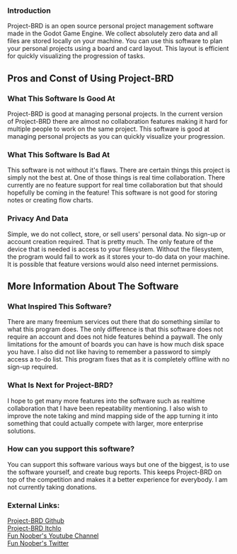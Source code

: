 ### Introduction
Project-BRD is an open source personal project management software made in the Godot Game Engine. We collect absolutely zero data and all files are stored locally on your machine. You can use this software to plan your personal projects using a board and card layout. This layout is efficient for quickly visualizing the progression of tasks.

## Pros and Const of Using Project-BRD

### What This Software Is Good At
Project-BRD is good at managing personal projects. In the current version of Project-BRD there are almost no collaboration features making it hard for multiple people to work on the same project. This software is good at managing personal projects as you can quickly visualize your progression.

### What This Software Is Bad At
This software is not without it's flaws. There are certain things this project is simply not the best at. One of those things is real time collaboration. There currently are no feature support for real time collaboration but that should hopefully be coming in the feature! This software is not good for storing notes or creating flow charts.

### Privacy And Data
Simple, we do not collect, store, or sell users' personal data. No sign-up or account creation required. That is pretty much. The only feature of the device that is needed is access to your filesystem. Without the filesystem, the program would fail to work as it stores your to-do data on your machine. It is possible that feature versions would also need internet permissions.

## More Information About The Software

### What Inspired This Software?
There are many freemium services out there that do something similar to what this program does. The only difference is that this software does not require an account and does not hide features behind a paywall. The only limitations for the amount of boards you can have is how much disk space you have. I also did not like having to remember a password to simply access a to-do list. This program fixes that as it is completely offline with no sign-up required.

### What Is Next for Project-BRD?
I hope to get many more features into the software such as realtime collaboration that I have been repeatability mentioning. I also wish to improve the note taking and mind mapping side of the app turning it into something that could actually compete with larger, more enterprise solutions.

### How can you support this software?
You can support this software various ways but one of the biggest, is to use the software yourself, and create bug reports. This keeps Project-BRD on top of the competition and makes it a better experience for everybody. I am not currently taking donations.

### External Links:
[Project-BRD Github](https://github.com/FunNoober/Project-BRD) \
[Project-BRD ItchIo](https://fun-noober.itch.io/project-brd) \
[Fun Noober's Youtube Channel](https://www.youtube.com/c/funnoobercodingforbeginners) \
[Fun Noober's Twitter](https://twitter.com/fun_noober)